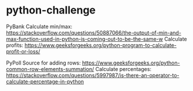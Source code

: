 # python-challenge

PyBank
Calculate min/max: https://stackoverflow.com/questions/50887066/the-output-of-min-and-max-function-used-in-python-is-coming-out-to-be-the-same-w
Calculate profits: https://www.geeksforgeeks.org/python-program-to-calculate-profit-or-loss/

PyPoll
Source for adding rows: https://www.geeksforgeeks.org/python-common-row-elements-summation/
Calculate percentages: https://stackoverflow.com/questions/5997987/is-there-an-operator-to-calculate-percentage-in-python
